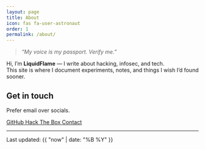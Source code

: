```yaml
---
layout: page
title: About
icon: fas fa-user-astronaut
order: 1
permalink: /about/
---
```


> _“My voice is my passport. Verify me.”_

Hi, I’m **LiquidFlame** — I write about hacking, infosec, and tech.  
This site is where I document experiments, notes, and things I wish I’d found sooner.

## Get in touch

Prefer email over socials.

<div class="about-social" role="navigation" aria-label="About page links">
  <a href="https://github.com/LiquidFlame" class="icon" aria-label="GitHub" target="_blank" rel="noopener">
    <i class="fab fa-github" aria-hidden="true"></i><span class="sr-only">GitHub</span>
  </a>
  <a href="https://app.hackthebox.com/profile/1950737" class="icon" aria-label="Hack The Box" target="_blank" rel="noopener">
    <i class="fas fa-cube" aria-hidden="true"></i><span class="sr-only">Hack The Box</span>
  </a>
  <a href="/contact/" class="icon" aria-label="Contact form">
    <i class="fas fa-paper-plane" aria-hidden="true"></i><span class="sr-only">Contact</span>
  </a>
</div>

---

Last updated: {{ "now" | date: "%B %Y" }}
